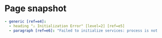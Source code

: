 # Page snapshot

```yaml
- generic [ref=e4]:
  - heading "⚠️ Initialization Error" [level=2] [ref=e5]
  - paragraph [ref=e6]: "Failed to initialize services: process is not defined"
```